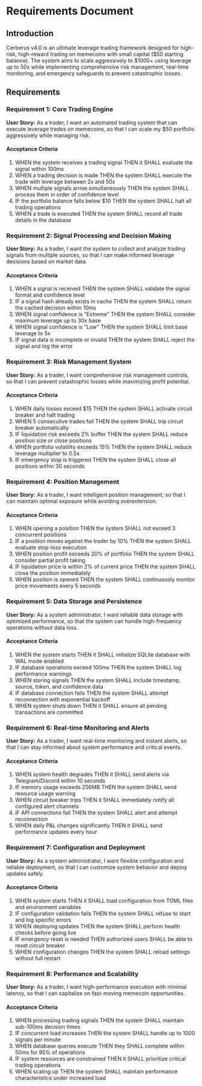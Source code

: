 # Requirements Document

## Introduction

Cerberus v4.0 is an ultimate leverage trading framework designed for high-risk, high-reward trading on memecoins with small capital ($50 starting balance). The system aims to scale aggressively to $1000+ using leverage up to 50x while implementing comprehensive risk management, real-time monitoring, and emergency safeguards to prevent catastrophic losses.

## Requirements

### Requirement 1: Core Trading Engine

**User Story:** As a trader, I want an automated trading system that can execute leverage trades on memecoins, so that I can scale my $50 portfolio aggressively while managing risk.

#### Acceptance Criteria

1. WHEN the system receives a trading signal THEN it SHALL evaluate the signal within 100ms
2. WHEN a trading decision is made THEN the system SHALL execute the trade with leverage between 2x and 50x
3. WHEN multiple signals arrive simultaneously THEN the system SHALL process them in order of confidence level
4. IF the portfolio balance falls below $10 THEN the system SHALL halt all trading operations
5. WHEN a trade is executed THEN the system SHALL record all trade details in the database

### Requirement 2: Signal Processing and Decision Making

**User Story:** As a trader, I want the system to collect and analyze trading signals from multiple sources, so that I can make informed leverage decisions based on market data.

#### Acceptance Criteria

1. WHEN a signal is received THEN the system SHALL validate the signal format and confidence level
2. IF a signal hash already exists in cache THEN the system SHALL return the cached decision within 10ms
3. WHEN signal confidence is "Extreme" THEN the system SHALL consider maximum leverage up to 30x base
4. WHEN signal confidence is "Low" THEN the system SHALL limit base leverage to 5x
5. IF signal data is incomplete or invalid THEN the system SHALL reject the signal and log the error

### Requirement 3: Risk Management System

**User Story:** As a trader, I want comprehensive risk management controls, so that I can prevent catastrophic losses while maximizing profit potential.

#### Acceptance Criteria

1. WHEN daily losses exceed $15 THEN the system SHALL activate circuit breaker and halt trading
2. WHEN 5 consecutive trades fail THEN the system SHALL trip circuit breaker automatically
3. IF liquidation risk exceeds 2% buffer THEN the system SHALL reduce position size or close positions
4. WHEN portfolio volatility exceeds 15% THEN the system SHALL reduce leverage multiplier to 0.5x
5. IF emergency stop is triggered THEN the system SHALL close all positions within 30 seconds

### Requirement 4: Position Management

**User Story:** As a trader, I want intelligent position management, so that I can maintain optimal exposure while avoiding overextension.

#### Acceptance Criteria

1. WHEN opening a position THEN the system SHALL not exceed 3 concurrent positions
2. IF a position moves against the trader by 10% THEN the system SHALL evaluate stop-loss execution
3. WHEN position profit exceeds 20% of portfolio THEN the system SHALL consider partial profit taking
4. IF liquidation price is within 2% of current price THEN the system SHALL close the position immediately
5. WHEN position is opened THEN the system SHALL continuously monitor price movements every 5 seconds

### Requirement 5: Data Storage and Persistence

**User Story:** As a system administrator, I want reliable data storage with optimized performance, so that the system can handle high-frequency operations without data loss.

#### Acceptance Criteria

1. WHEN the system starts THEN it SHALL initialize SQLite database with WAL mode enabled
2. IF database operations exceed 100ms THEN the system SHALL log performance warnings
3. WHEN storing signals THEN the system SHALL include timestamp, source, token, and confidence data
4. IF database connection fails THEN the system SHALL attempt reconnection with exponential backoff
5. WHEN system shuts down THEN it SHALL ensure all pending transactions are committed

### Requirement 6: Real-time Monitoring and Alerts

**User Story:** As a trader, I want real-time monitoring and instant alerts, so that I can stay informed about system performance and critical events.

#### Acceptance Criteria

1. WHEN system health degrades THEN it SHALL send alerts via Telegram/Discord within 10 seconds
2. IF memory usage exceeds 256MB THEN the system SHALL send resource usage warning
3. WHEN circuit breaker trips THEN it SHALL immediately notify all configured alert channels
4. IF API connections fail THEN the system SHALL alert and attempt reconnection
5. WHEN daily P&L changes significantly THEN it SHALL send performance updates every hour

### Requirement 7: Configuration and Deployment

**User Story:** As a system administrator, I want flexible configuration and reliable deployment, so that I can customize system behavior and deploy updates safely.

#### Acceptance Criteria

1. WHEN system starts THEN it SHALL load configuration from TOML files and environment variables
2. IF configuration validation fails THEN the system SHALL refuse to start and log specific errors
3. WHEN deploying updates THEN the system SHALL perform health checks before going live
4. IF emergency reset is needed THEN authorized users SHALL be able to reset circuit breaker
5. WHEN configuration changes THEN the system SHALL reload settings without full restart

### Requirement 8: Performance and Scalability

**User Story:** As a trader, I want high-performance execution with minimal latency, so that I can capitalize on fast-moving memecoin opportunities.

#### Acceptance Criteria

1. WHEN processing trading signals THEN the system SHALL maintain sub-100ms decision times
2. IF concurrent load increases THEN the system SHALL handle up to 1000 signals per minute
3. WHEN database queries execute THEN they SHALL complete within 50ms for 95% of operations
4. IF system resources are constrained THEN it SHALL prioritize critical trading operations
5. WHEN scaling up THEN the system SHALL maintain performance characteristics under increased load
